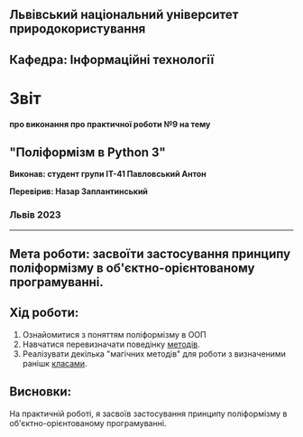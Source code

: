 ## Львівський національний університет природокористування

## Кафедра: Інформаційні технології


# Звіт
#### про виконання про практичної роботи №9 на тему 

## "Поліформізм в Python 3"

**Виконав: студент групи ІТ-41 Павловський Антон**

**Перевірив: Назар Заплантинський**

### Львів 2023
-------------------------------------------------------------
## Мета роботи: засвоїти застосування принципу поліформізму в об'єктно-орієнтованому програмуванні.

## Хід роботи:
1. Ознайомитися з поняттям поліформізму в ООП
2. Навчатися перевизначати поведінку [методів](/9/perevmethod.py).
3. Реалізувати декілька "магічних методів" для роботи з визначеними ранішк [класами](/9/poliformism.py).

## Висновки:
 На практичній роботі, я засвоїв застосування принципу поліформізму в об'єктно-орієнтованому програмуванні.